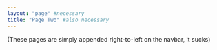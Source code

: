 ```yaml
---
layout: "page" #necessary
title: "Page Two" #also necessary
---
```


(These pages are simply appended right-to-left on the navbar, it sucks)